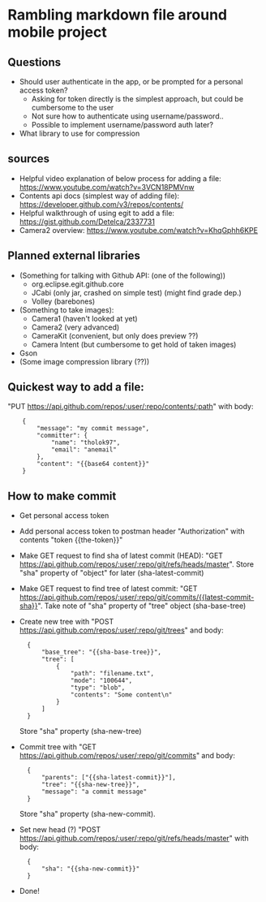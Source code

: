 # Rambling markdown file around mobile project

## Questions

* Should user authenticate in the app, or be prompted for a personal access token?
    * Asking for token directly is the simplest approach, but could be cumbersome to the user
    * Not sure how to authenticate using username/password..
    * Possible to implement username/password auth later?
* What library to use for compression

## sources

* Helpful video explanation of below process for adding a file: <https://www.youtube.com/watch?v=3VCN18PMVnw>
* Contents api docs (simplest way of adding file): <https://developer.github.com/v3/repos/contents/>
* Helpful walkthrough of using egit to add a file: <https://gist.github.com/Detelca/2337731>
* Camera2 overview: <https://www.youtube.com/watch?v=KhqGphh6KPE>


## Planned external libraries

* (Something for talking with Github API: (one of the following))
    * org.eclipse.egit.github.core
    * JCabi (only jar, crashed on simple test) (might find grade dep.)
    * Volley (barebones)
* (Something to take images):
    * Camera1 (haven't looked at yet)
    * Camera2 (very advanced)
    * CameraKit (convenient, but only does preview ??)
    * Camera Intent (but cumbersome to get hold of taken images)
* Gson
* (Some image compression library (??))

## Quickest way to add a file:

"PUT https://api.github.com/repos/:user/:repo/contents/:path" with body: 

        {
            "message": "my commit message",
            "committer": {
                "name": "tholok97",
                "email": "anemail"
            },
            "content": "{{base64 content}}"
        }

## How to make commit

* Get personal access token
* Add personal access token to postman header "Authorization" with contents "token {{the-token}}"
* Make GET request to find sha of latest commit (HEAD): "GET https://api.github.com/repos/:user/:repo/git/refs/heads/master". Store "sha" property of "object" for later (sha-latest-commit)
* Make GET request to find tree of latest commit: "GET https://api.github.com/repos/:user/:repo/git/commits/{{latest-commit-sha}}". Take note of "sha" property of "tree" object (sha-base-tree)
* Create new tree with "POST https://api.github.com/repos/:user/:repo/git/trees" and body:

        {
            "base_tree": "{{sha-base-tree}}",
            "tree": [
                {
                    "path": "filename.txt",
                    "mode": "100644",
                    "type": "blob",
                    "contents": "Some content\n"
                }
            ]
        }

    Store "sha" property (sha-new-tree)
* Commit tree with "GET https://api.github.com/repos/:user/:repo/git/commits" and body:

        {
            "parents": ["{{sha-latest-commit}}"],
            "tree": "{{sha-new-tree}}",
            "message": "a commit message"
        }

    Store "sha" property (sha-new-commit).
* Set new head (?) "POST https://api.github.com/repos/:user/:repo/git/refs/heads/master" with body:

        {
            "sha": "{{sha-new-commit}}"
        }

* Done!
